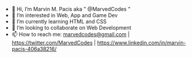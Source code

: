 - 👋 Hi, I’m Marvin M. Pacis aka " @MarvedCodes "
- 👀 I’m interested in Web, App and Game Dev
- 🌱 I’m currently learning HTML and CSS
- 💞️ I’m looking to collaborate on Web Development
- 📫 How to reach me: marvedcodes@gmail.com | https://twitter.com/MarvedCodes | https://www.linkedin.com/in/marvin-pacis-406a38216/

<!---
MarvedCodes/MarvedCodes is a ✨ special ✨ repository because its `README.md` (this file) appears on your GitHub profile.
You can click the Preview link to take a look at your changes.
--->
